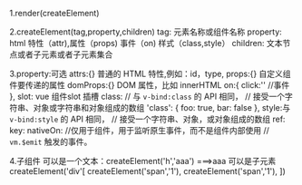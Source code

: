 1.render(createElement)

2.createElement(tag,property,children)
  tag: 元素名称或组件名称
  property: html 特性（attr),属性（props) 事件（on) 样式（class,style）
  children: 文本节点或者子元素或者子元素集合

3.property:可选
   attrs:{} 普通的 HTML 特性,例如：id，type,
   props:{} 自定义组件要传递的属性
   domProps:{} DOM 属性，比如 innerHTML
   on:{
      click:'' //事件
   },
   slot: vue 组件slot 插槽
   class: // 与 `v-bind:class` 的 API 相同，
           // 接受一个字符串、对象或字符串和对象组成的数组
      'class': {
          foo: true,
          bar: false
        },
   style:与 `v-bind:style` 的 API 相同，
           // 接受一个字符串、对象，或对象组成的数组
   ref:
   key:
   nativeOn:  //仅用于组件，用于监听原生事件，而不是组件内部使用
              // `vm.$emit` 触发的事件。


4.子组件
可以是一个文本：createElement('h','aaa')  ===><h>aaa</h>
可以是子元素
createElement('div'[
      createElement('span','1'),
       createElement('span','1'),
])